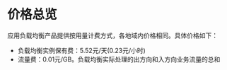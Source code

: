 # 价格总览

应用负载均衡产品提供按用量计费方式，各地域内价格相同。具体价格如下：

- 负载均衡实例保有费：5.52元/天(0.23元/小时)
- 流量费：0.01元/GB。负载均衡实际处理的出方向和入方向业务流量的总和
